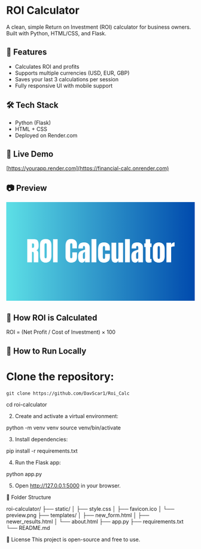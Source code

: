 # ROI Calculator

A clean, simple Return on Investment (ROI) calculator for business owners.  
Built with Python, HTML/CSS, and Flask.

## 🌟 Features
- Calculates ROI and profits
- Supports multiple currencies (USD, EUR, GBP)
- Saves your last 3 calculations per session
- Fully responsive UI with mobile support

## 🛠 Tech Stack
- Python (Flask)
- HTML + CSS
- Deployed on Render.com

## 🚀 Live Demo
[https://yourapp.render.com](https://financial-calc.onrender.com)

## 📷 Preview
![screenshot](static/preview.png)

## 🧠 How ROI is Calculated
ROI = (Net Profit / Cost of Investment) × 100

## 🔧 How to Run Locally


# Clone the repository:
   
    git clone https://github.com/DavScar1/Roi_Calc
   cd roi-calculator

2. Create and activate a virtual environment:

python -m venv venv
source venv/bin/activate  

3. Install dependencies:

pip install -r requirements.txt

4. Run the Flask app:

python app.py

5. Open http://127.0.0.1:5000 in your browser.


📂 Folder Structure

roi-calculator/
├── static/
│   ├── style.css
│   ├── favicon.ico
│   └── preview.png
├── templates/
│   ├── new_form.html
│   ├── newer_results.html
│   └── about.html
├── app.py
├── requirements.txt
└── README.md

📄 License
This project is open-source and free to use.

